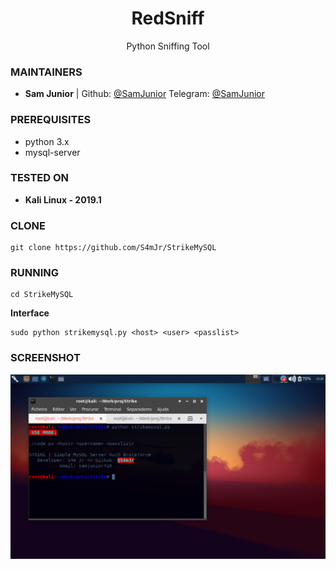 
<h1 align="center">RedSniff</h1>
<p align="center">
  Python Sniffing Tool 
</p>

### MAINTAINERS
* **Sam Junior** |
Github: <a href="https://github.com/samjunior416">@SamJunior</a>
Telegram: <a href="https://t.me/un00mz">@SamJunior</a>

### PREREQUISITES

* python 3.x
* mysql-server

### TESTED ON
* **Kali Linux - 2019.1**

### CLONE
```
git clone https://github.com/S4mJr/StrikeMySQL
```

### RUNNING
```
cd StrikeMySQL
```
**Interface**

```
sudo python strikemysql.py <host> <user> <passlist>
```

### SCREENSHOT
![Shot](https://github.com/S4mJr/StrikeMySQL/blob/master/sc.png)

